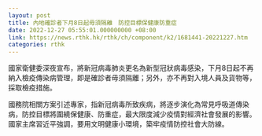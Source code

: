 ```yaml
---
layout: post
title: 內地確診者下月8日起毋須隔離　防控目標保健康防重症
date: 2022-12-27 05:55:01.000000000 +08:00
link: https://news.rthk.hk/rthk/ch/component/k2/1681441-20221227.htm
categories: rthk
---
```


國家衛健委深夜宣布，將新冠病毒肺炎更名為新型冠狀病毒感染，下月8日起不再納入檢疫傳染病管理，即是確診者毋須隔離；另外，亦不再對入境人員及貨物等，採取檢疫措施。

國務院相關方案引述專家，指新冠病毒所致疾病，將逐步演化為常見呼吸道傳染病，防控目標將圍繞保健康、防重症，最大限度減少疫情對經濟社會發展的影響。國家主席習近平強調，要用文明健康小環境，築牢疫情防控社會大防線。

